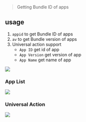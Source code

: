 > Getting Bundle ID of apps

## usage

1. `appid` to get Bundle ID of apps
2. `av` to get Bundle version of apps
3. Universal action support
	- `App ID` get id of app
	- `App Version` get version of app
    - `App Name` get name of app


[![](https://img.shields.io/badge/version-v1.2.0-green)](./AppID.alfredworkflow)



<!-- more -->

### App List

![](./appid.gif)

### Universal Action
![](./appid_2.gif)
